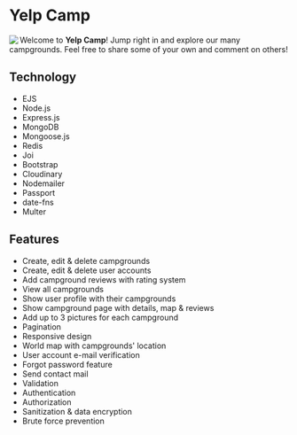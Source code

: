 
# Yelp Camp

<img src="https://user-images.githubusercontent.com/33166095/231808549-cdca3a00-5c8a-4ee5-a9df-d22dff8ae93c.png" align="left">

Welcome to **Yelp Camp**! Jump right in and explore our many campgrounds. Feel free to share some of your own and comment on others!

## Technology
- EJS
- Node.js
- Express.js
- MongoDB
- Mongoose.js
- Redis
- Joi
- Bootstrap
- Cloudinary
- Nodemailer
- Passport
- date-fns
- Multer

## Features
- Create, edit & delete campgrounds
- Create, edit & delete user accounts
- Add campground reviews with rating system
- View all campgrounds
- Show user profile with their campgrounds
- Show campground page with details, map & reviews
- Add up to 3 pictures for each campground
- Pagination
- Responsive design
- World map with campgrounds' location
- User account e-mail verification
- Forgot password feature
- Send contact mail
- Validation
- Authentication
- Authorization
- Sanitization & data encryption
- Brute force prevention
